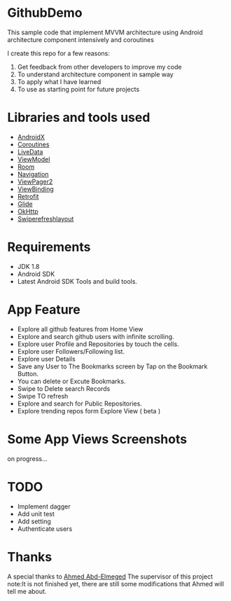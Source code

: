 # GithubDemo

This sample code that implement MVVM architecture using Android architecture component intensively and coroutines

I create this repo for a few reasons:

  1. Get feedback from other developers to improve my code
  2. To understand architecture component in sample way 
  3. To apply what I have learned
  4. To use as starting point for future projects

# Libraries and tools used
- [AndroidX](https://developer.android.com/jetpack/androidx)
- [Coroutines](https://developer.android.com/kotlin/coroutines)
- [LiveData](https://developer.android.com/topic/libraries/architecture/livedata.html)
- [ViewModel](https://developer.android.com/topic/libraries/architecture/viewmodel.html)
- [Room](https://developer.android.com/jetpack/androidx/releases/room)
- [Navigation](https://developer.android.com/guide/navigation)
- [ViewPager2](https://developer.android.com/jetpack/androidx/releases/viewpager2)
- [ViewBinding](https://developer.android.com/topic/libraries/view-binding)
- [Retrofit](http://square.github.io/retrofit/)
- [Glide](https://github.com/bumptech/glide)
- [OkHttp](http://square.github.io/okhttp/)
- [Swiperefreshlayout](https://developer.android.com/jetpack/androidx/releases/swiperefreshlayout)

# Requirements
- JDK 1.8
- Android SDK
- Latest Android SDK Tools and build tools.

# App Feature
- Explore all github features from Home View
- Explore and search github users with infinite scrolling.
- Explore user Profile and Repositories by touch the cells.
- Explore user Followers/Following list.
- Explore user Details
- Save any User to The Bookmarks screen by Tap on the Bookmark Button.
- You can delete or Excute Bookmarks.
- Swipe to Delete search Records
- Swipe TO refresh  
- Explore and search for Public Repositories.
- Explore trending repos form Explore View ( beta )

# Some App Views Screenshots
on progress...

# TODO
- Implement dagger
- Add unit test
- Add setting
- Authenticate users

# Thanks
A special thanks to  [Ahmed Abd-Elmeged](https://github.com/Ahmed-Abdelmeged) The supervisor of this project
note:It is not finished yet, there are still some modifications that Ahmed will tell me about. 



